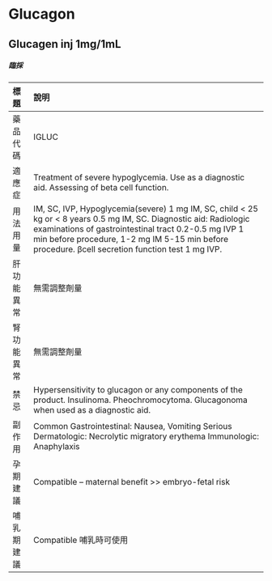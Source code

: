 # Glucagon

## Glucagen inj 1mg/1mL

##### 臨採

| 標題       | 說明                                                                                                                                                                                                                                                                           |
|:-----------|:-------------------------------------------------------------------------------------------------------------------------------------------------------------------------------------------------------------------------------------------------------------------------------|
| 藥品代碼   | IGLUC                                                                                                                                                                                                                                                                          |
| 適應症     | Treatment of severe hypoglycemia. Use as a diagnostic aid. Assessing of beta cell function.                                                                                                                                                                                    |
| 用法用量   | IM, SC, IVP, Hypoglycemia(severe) 1 mg IM, SC, child < 25 kg or < 8 years 0.5 mg IM, SC. Diagnostic aid: Radiologic examinations of gastrointestinal tract 0.2-0.5 mg IVP 1 min before procedure, 1-2 mg IM 5-15 min before procedure. βcell secretion function test 1 mg IVP. |
| 肝功能異常 | 無需調整劑量                                                                                                                                                                                                                                                                   |
| 腎功能異常 | 無需調整劑量                                                                                                                                                                                                                                                                   |
| 禁忌       | Hypersensitivity to glucagon or any components of the product. Insulinoma. Pheochromocytoma. Glucagonoma when used as a diagnostic aid.                                                                                                                                        |
| 副作用     | Common Gastrointestinal: Nausea, Vomiting Serious Dermatologic: Necrolytic migratory erythema Immunologic: Anaphylaxis                                                                                                                                                         |
| 孕期建議   | Compatible – maternal benefit >> embryo-fetal risk                                                                                                                                                                                                                             |
| 哺乳期建議 | Compatible 哺乳時可使用                                                                                                                                                                                                                                                        |

